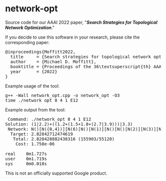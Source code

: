 # network-opt
Source code for our AAAI 2022 paper, "***Search Strategies for Topological Network Optimization***."

If you decide to use this software in your research, please cite the corresponding paper:

<pre>
@inproceedings{Moffitt2022,
  title     = {Search strategies for topological network optimization},
  author    = {Michael D. Moffitt},
  booktitle = {Proceedings of the 36\textsuperscript{th} AAAI Conference on Artificial Intelligence},
  year      = {2022}
}
</pre>

Example usage of the tool:

<pre>
g++ -Wall network_opt.cpp -o network_opt -O3
time ./network_opt 8 4 1 E12
</pre>

Example output from the tool:
<pre>
 Command: ./network_opt 8 4 1 E12
Solution: (1|2.2)+((1.2+(1.5+1.8+(2.7|3.9)))|3.3)
 Network: N()[N({0,4})][N(6)[N()[N(1)][N()[N()[N(2)][N(3)][N({5,7})]]]]]
  Target: 2.82842712474619
   Total: 2.828428882438316 (155903/55120)
    Cost: 1.758e-06

real    0m1.727s
user    0m1.719s
sys     0m0.018s
</pre>

This is not an officially supported Google product.
